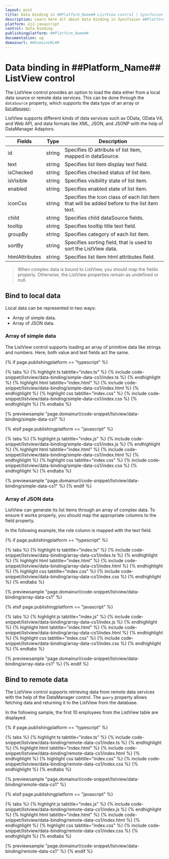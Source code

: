 ```yaml
---
layout: post
title: Data binding in ##Platform_Name## ListView control | Syncfusion
description: Learn here all about Data binding in Syncfusion ##Platform_Name## ListView control of Syncfusion Essential JS 2 and more.
platform: ej2-javascript
control: Data binding
publishingplatform: ##Platform_Name##
documentation: ug
domainurl: ##DomainURL##
---
```


# Data binding in ##Platform_Name## ListView control

The ListView control provides an option to load the data either from a local data source or remote data services. This can be done through the `dataSource` property, which supports the data type of an array or [`DataManager`](../api/data/dataManager/).

ListView supports different kinds of data services such as OData, OData V4, and Web API, and data formats like XML, JSON, and JSONP with the help of DataManager Adaptors.

| Fields | Type | Description |
|------|------|-------------|
| id | string | Specifies ID attribute of list item, mapped in dataSource. |
| text | string | Specifies list item display text field. |
| isChecked | string | Specifies checked status of list item. |
| isVisible | string | Specifies visibility state of list item. |
| enabled | string | Specifies enabled state of list item. |
| iconCss | string | Specifies the icon class of each list item that will be added before to the list item text. |
| child | string | Specifies child dataSource fields. |
| tooltip | string | Specifies tooltip title text field. |
| groupBy | string | Specifies category of each list item. |
| sortBy | string | Specifies sorting field, that is used to sort the ListView data. |
| htmlAttributes | string | Specifies list item html attributes field. |

> When complex data is bound to ListView, you should map the fields properly. Otherwise, the ListView properties remain as undefined or null.

## Bind to local data

Local data can be represented in two ways:

* Array of simple data.
* Array of JSON data.

### Array of simple data

The ListView control supports loading an array of primitive data like strings and numbers. Here, both value and text fields act the same.

{% if page.publishingplatform == "typescript" %}

 {% tabs %}
{% highlight ts tabtitle="index.ts" %}
{% include code-snippet/listview/data-binding/simple-data-cs1/index.ts %}
{% endhighlight %}
{% highlight html tabtitle="index.html" %}
{% include code-snippet/listview/data-binding/simple-data-cs1/index.html %}
{% endhighlight %}
{% highlight css tabtitle="index.css" %}
{% include code-snippet/listview/data-binding/simple-data-cs1/index.css %}
{% endhighlight %}
{% endtabs %}

{% previewsample "page.domainurl/code-snippet/listview/data-binding/simple-data-cs1" %}

{% elsif page.publishingplatform == "javascript" %}

{% tabs %}
{% highlight js tabtitle="index.js" %}
{% include code-snippet/listview/data-binding/simple-data-cs1/index.js %}
{% endhighlight %}
{% highlight html tabtitle="index.html" %}
{% include code-snippet/listview/data-binding/simple-data-cs1/index.html %}
{% endhighlight %}
{% highlight css tabtitle="index.css" %}
{% include code-snippet/listview/data-binding/simple-data-cs1/index.css %}
{% endhighlight %}
{% endtabs %}
        
{% previewsample "page.domainurl/code-snippet/listview/data-binding/simple-data-cs1" %}
{% endif %}

### Array of JSON data

ListView can generate its list items through an array of complex data. To ensure it works properly, you should map the appropriate columns to the field property.

In the following example, the role column is mapped with the text field.

{% if page.publishingplatform == "typescript" %}

{% tabs %}
{% highlight ts tabtitle="index.ts" %}
{% include code-snippet/listview/data-binding/array-data-cs1/index.ts %}
{% endhighlight %}
{% highlight html tabtitle="index.html" %}
{% include code-snippet/listview/data-binding/array-data-cs1/index.html %}
{% endhighlight %}
{% highlight css tabtitle="index.css" %}
{% include code-snippet/listview/data-binding/array-data-cs1/index.css %}
{% endhighlight %}
{% endtabs %}
        
{% previewsample "page.domainurl/code-snippet/listview/data-binding/array-data-cs1" %}

{% elsif page.publishingplatform == "javascript" %}

{% tabs %}
{% highlight js tabtitle="index.js" %}
{% include code-snippet/listview/data-binding/array-data-cs1/index.js %}
{% endhighlight %}
{% highlight html tabtitle="index.html" %}
{% include code-snippet/listview/data-binding/array-data-cs1/index.html %}
{% endhighlight %}
{% highlight css tabtitle="index.css" %}
{% include code-snippet/listview/data-binding/array-data-cs1/index.css %}
{% endhighlight %}
{% endtabs %}

{% previewsample "page.domainurl/code-snippet/listview/data-binding/array-data-cs1" %}
{% endif %}

## Bind to remote data

The ListView control supports retrieving data from remote data services with the help of the DataManager control. The `query` property allows fetching data and returning it to the ListView from the database.

In the following sample, the first 10 employees from the ListView table are displayed.

{% if page.publishingplatform == "typescript" %}

{% tabs %}
{% highlight ts tabtitle="index.ts" %}
{% include code-snippet/listview/data-binding/remote-data-cs1/index.ts %}
{% endhighlight %}
{% highlight html tabtitle="index.html" %}
{% include code-snippet/listview/data-binding/remote-data-cs1/index.html %}
{% endhighlight %}
{% highlight css tabtitle="index.css" %}
{% include code-snippet/listview/data-binding/remote-data-cs1/index.css %}
{% endhighlight %}
{% endtabs %}
        
{% previewsample "page.domainurl/code-snippet/listview/data-binding/remote-data-cs1" %}

{% elsif page.publishingplatform == "javascript" %}

{% tabs %}
{% highlight js tabtitle="index.js" %}
{% include code-snippet/listview/data-binding/remote-data-cs1/index.js %}
{% endhighlight %}
{% highlight html tabtitle="index.html" %}
{% include code-snippet/listview/data-binding/remote-data-cs1/index.html %}
{% endhighlight %}
{% highlight css tabtitle="index.css" %}
{% include code-snippet/listview/data-binding/remote-data-cs1/index.css %}
{% endhighlight %}
{% endtabs %}

{% previewsample "page.domainurl/code-snippet/listview/data-binding/remote-data-cs1" %}
{% endif %}